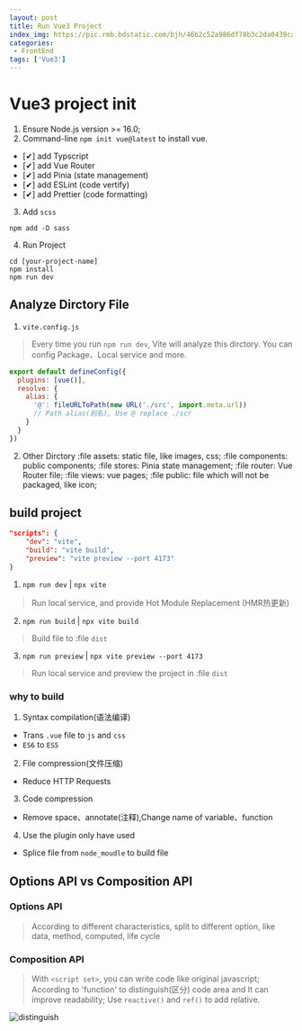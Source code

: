 ```yaml
---
layout: post
title: Run Vue3 Project
index_img: https://pic.rmb.bdstatic.com/bjh/46b2c52a986df78b3c2da0439ca0b3ce7349.png
categories:
 - FrontEnd
tags: ['Vue3']
---
```


# Vue3 project init
1. Ensure Node.js version >= 16.0;
2. Command-line `npm init vue@latest` to install vue.
 - [✔] add Typscript
 - [✔] add Vue Router 
 - [✔] add Pinia (state management)
 - [✔] add ESLint (code vertify) 
 - [✔] add Prettier (code formatting)
3. Add `scss`
```shell
npm add -D sass
```
4. Run Project
 ```shell
 cd [your-project-name]
 npm install
 npm run dev
 ```

## Analyze Dirctory File
1. `vite.config.js`
> Every time you run `npm run dev`, Vite will analyze this dirctory.
> You can config Package、Local service and more.

```js
export default defineConfig({
  plugins: [vue()],
  resolve: {
    alias: {
      '@': fileURLToPath(new URL('./src', import.meta.url))
      // Path alias(别名), Use @ replace ./scr
    }
  }
})
```

2. Other Dirctory
:file assets: static file, like images, css;
:file components: public components;
:file stores: Pinia state management;
:file router: Vue Router file;
:file views: vue pages;
:file public: file which will not be packaged, like icon;

## build project
```json
"scripts": {
    "dev": "vite",
    "build": "vite build",
    "preview": "vite preview --port 4173"
}
```
1. `npm run dev` | `npx vite`

> Run local service, and provide Hot Module Replacement (HMR热更新)

2. `npm run build` | `npx vite build`

> Build file to :file `dist`

3. `npm run preview` | `npx vite preview --port 4173`

> Run local service and preview the project in :file `dist`

### why to build
1. Syntax compilation(语法编译)
 - Trans `.vue` file to `js` and `css`
 - `ES6` to `ES5`
2. File compression(文件压缩)
 - Reduce HTTP Requests
3. Code compression
 - Remove space、annotate(注释),Change name of variable、function
4. Use the plugin only have used
 - Splice file from `node_moudle` to build file

## Options API vs Composition API

### Options API
> According to different characteristics, split to different option, like data, method, computed, life cycle

### Composition API
> With `<script set>`, you can write code like original javascript;
> According to 'function' to distinguish(区分) code area and It can improve readability;
> Use `reactive()` and `ref()` to add relative.

![distinguish](../_static/images/vue/optionApi.jpg "Options vs Composition")
